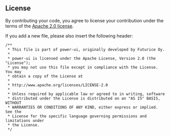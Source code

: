 ## License

By contributing your code, you agree to license your contribution under the terms of the [Apache 2.0 license](https://github.com/futurice/power-ui/blob/master/LICENSE.txt).

If you add a new file, please also insert the following header:

```
/**
 * This file is part of power-ui, originally developed by Futurice Oy.
 *
 * power-ui is licensed under the Apache License, Version 2.0 (the "License");
 * you may not use this file except in compliance with the License. You may
 * obtain a copy of the License at
 *
 * http://www.apache.org/licenses/LICENSE-2.0
 *
 * Unless required by applicable law or agreed to in writing, software
 * distributed under the License is distributed on an "AS IS" BASIS, WITHOUT
 * WARRANTIES OR CONDITIONS OF ANY KIND, either express or implied. See the
 * License for the specific language governing permissions and limitations under
 * the License.
 */
```
